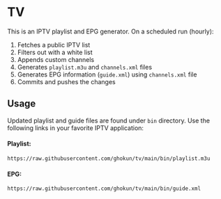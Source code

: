 # TV

This is an IPTV playlist and EPG generator. On a scheduled run (hourly):

1. Fetches a public IPTV list
2. Filters out with a white list
3. Appends custom channels
4. Generates `playlist.m3u` and `channels.xml` files
5. Generates EPG information (`guide.xml`) using `channels.xml` file
6. Commits and pushes the changes

## Usage 

Updated playlist and guide files are found under `bin` directory. Use the following links in your favorite IPTV application:

#### Playlist:
```
https://raw.githubusercontent.com/ghokun/tv/main/bin/playlist.m3u
```
#### EPG:
```
https://raw.githubusercontent.com/ghokun/tv/main/bin/guide.xml
```
